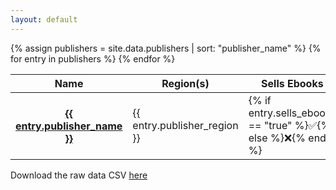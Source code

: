 ```yaml
---
layout: default
---
```


<table>
  <thead>
    <tr>
      <th scope="col">Name</th>
      <th scope="col">Region(s)</th>
      <th scope="col">Sells Ebooks</th>
      <th scope="col">DRM-free</th>
      <th scope="col">Notes</th>
    </tr>
  </thead>
  <tbody>
{% assign publishers = site.data.publishers | sort: "publisher_name" %}
{% for entry in publishers %}
    <tr>
      <th scope="row"><a href="{{ entry.publisher_url }}">{{ entry.publisher_name }}</a></th>
      <td>{{ entry.publisher_region }}</td>
      <td>{% if entry.sells_ebooks == "true" %}✅{% else %}❌{% endif %}</td>
      <td>{% if entry.sells_drm_free_ebooks == "true" %}✅{% else %}❌{% endif %}</td>
      <td>{{ entry.notes }}</td>
    </tr>
{% endfor %}
  </tbody>
</table>

Download the raw data CSV <a href="https://github.com/mrwilson/ebook-publishers-vs-drm/blob/main/_data/publishers.csv">here</a>

